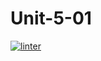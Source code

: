 # Unit-5-01
[![linter](https://github.com/Rewa718/Unit-5-01/workflows/linter/badge.svg)](https://github.com/marketplace/actions/super-linter)        
